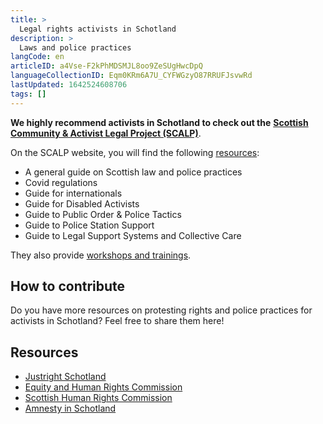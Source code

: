 ```yaml
---
title: >
  Legal rights activists in Schotland
description: >
  Laws and police practices
langCode: en
articleID: a4Vse-F2kPhMDSMJL8oo9ZeSUgHwcDpQ
languageCollectionID: Eqm0KRm6A7U_CYFWGzyO87RRUFJsvwRd
lastUpdated: 1642524608706
tags: []
---
```


**We highly recommend activists in Schotland to check out the** [**Scottish Community & Activist Legal Project (SCALP)**](https://www.scottishactivistlegalproject.co.uk).

On the SCALP website, you will find the following [resources](https://www.scottishactivistlegalproject.co.uk/resources/):

-   A general guide on Scottish law and police practices
-   Covid regulations
-   Guide for internationals
-   Guide for Disabled Activists
-   Guide to Public Order & Police Tactics
-   Guide to Police Station Support
-   Guide to Legal Support Systems and Collective Care

They also provide [workshops and trainings](https://www.scottishactivistlegalproject.co.uk/workshops-and-trainings/).

## How to contribute

Do you have more resources on protesting rights and police practices for activists in Schotland? Feel free to share them here!

## Resources

-   [Justright Schotland](https://www.justrightscotland.org.uk)
-   [Equity and Human Rights Commission](https://www.equalityhumanrights.com/en/legal-work-scotland)
-   [Scottish Human Rights Commission](https://www.scottishhumanrights.com)
-   [Amnesty in Schotland](https://www.amnesty.org.uk/issues/scotland)